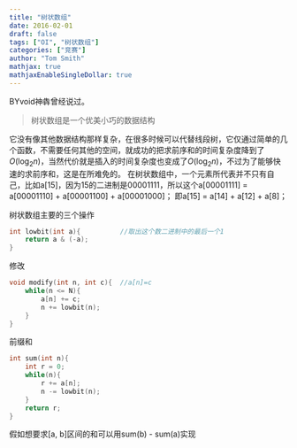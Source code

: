 ```yaml
---
title: "树状数组"
date: 2016-02-01
draft: false
tags: ["OI", "树状数组"]
categories: ["竞赛"]
author: "Tom Smith"
mathjax: true
mathjaxEnableSingleDollar: true
---
```


BYvoid神犇曾经说过。

> 树状数组是一个优美小巧的数据结构

它没有像其他数据结构那样复杂，在很多时候可以代替线段树，它仅通过简单的几个函数，不需要任何其他的空间，就成功的把求前序和的时间复杂度降到了$O(\log_2 n)$，当然代价就是插入的时间复杂度也变成了$O(\log_2 n)$，不过为了能够快速的求前序和，这是在所难免的。
在树状数组中，一个元素所代表并不只有自己，比如a[15]，因为15的二进制是00001111，所以这个a[00001111] = a[00001110] + a[00001100] + a[00001000]；
即a[15] = a[14] + a[12] + a[8]；

<!--more-->

树状数组主要的三个操作

```C++
int lowbit(int a){          //取出这个数二进制中的最后一个1
    return a & (-a);
}
```

修改

```C++
void modify(int n, int c){  //a[n]=c
    while(n <= N){
        a[n] += c;
        n += lowbit(n);
    }
}
```

前缀和

```C++
int sum(int n){     
    int r = 0;
    while(n){
        r += a[n];
        n -= lowbit(n);
    }
    return r;
}
```

假如想要求[a, b]区间的和可以用sum(b) - sum(a)实现